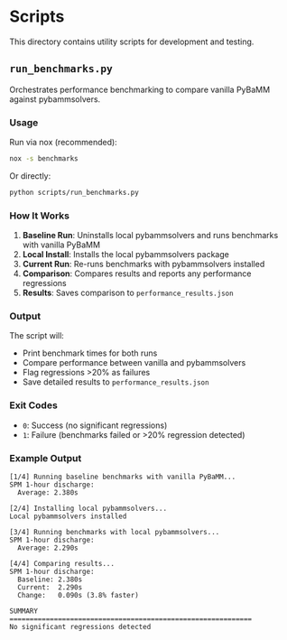 # Scripts

This directory contains utility scripts for development and testing.

## `run_benchmarks.py`

Orchestrates performance benchmarking to compare vanilla PyBaMM against pybammsolvers.

### Usage

Run via nox (recommended):
```bash
nox -s benchmarks
```

Or directly:
```bash
python scripts/run_benchmarks.py
```

### How It Works

1. **Baseline Run**: Uninstalls local pybammsolvers and runs benchmarks with vanilla PyBaMM
2. **Local Install**: Installs the local pybammsolvers package
3. **Current Run**: Re-runs benchmarks with pybammsolvers installed
4. **Comparison**: Compares results and reports any performance regressions
5. **Results**: Saves comparison to `performance_results.json`

### Output

The script will:
- Print benchmark times for both runs
- Compare performance between vanilla and pybammsolvers
- Flag regressions >20% as failures
- Save detailed results to `performance_results.json`

### Exit Codes

- `0`: Success (no significant regressions)
- `1`: Failure (benchmarks failed or >20% regression detected)

### Example Output

```
[1/4] Running baseline benchmarks with vanilla PyBaMM...
SPM 1-hour discharge:
  Average: 2.380s

[2/4] Installing local pybammsolvers...
Local pybammsolvers installed

[3/4] Running benchmarks with local pybammsolvers...
SPM 1-hour discharge:
  Average: 2.290s

[4/4] Comparing results...
SPM 1-hour discharge:
  Baseline: 2.380s
  Current:  2.290s
  Change:   0.090s (3.8% faster)

SUMMARY
============================================================
No significant regressions detected
```

